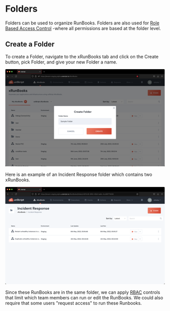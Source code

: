 # Folders

Folders can be used to organize RunBooks.  Folders are also used for [Role Based Access Control](../../tooling/role-based-access-control/) -where all permissions are based at the folder level.

## Create a Folder

To create a Folder, navigate to the xRunBooks tab and click on the Create button, pick Folder, and give your new Folder a name.

![](<../../.gitbook/assets/Screenshot 2022-08-02 at 5.55.42 PM.png>)

Here is an example of an Incident Response folder which contains two xRunBooks. &#x20;

![](<../../.gitbook/assets/Screenshot 2022-08-02 at 6.02.25 PM.png>)

Since these RunBooks are in the same folder, we can apply [RBAC](../../tooling/role-based-access-control/) controls that limit which team members can run or edit the RunBooks.  We could also require that some users "request access" to run these Runbooks.



